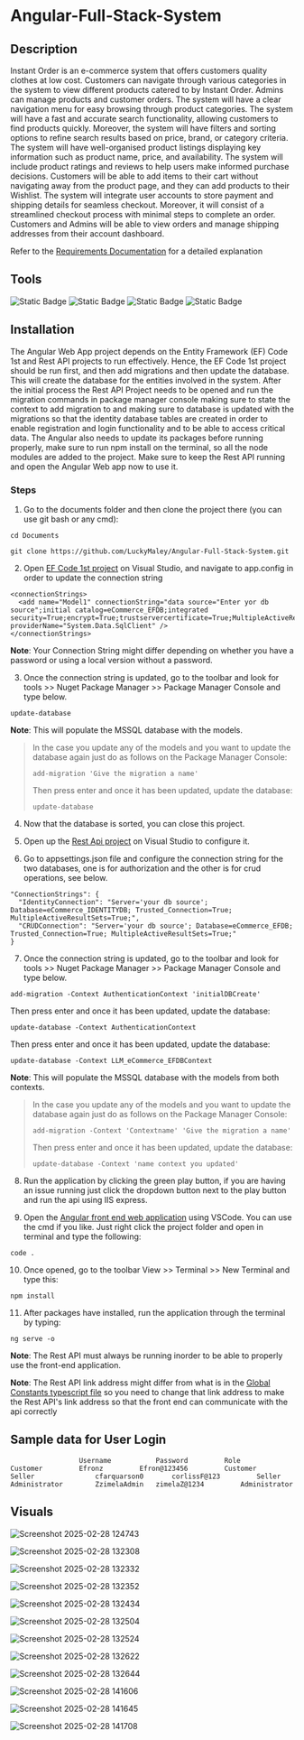 # Angular-Full-Stack-System



## Description
Instant Order is an e-commerce system that offers customers quality clothes at low cost. Customers can navigate through various categories in the system to view different products catered to by Instant Order. Admins can manage products and customer orders.
The system will have a clear navigation menu for easy browsing through product categories. The system will have a fast and accurate search functionality, allowing customers to find products quickly. Moreover, the system will have filters and sorting options to refine search results based on price, brand, or category criteria.
The system will have well-organised product listings displaying key information such as product name, price, and availability. The system will include product ratings and reviews to help users make informed purchase decisions. Customers will be able to add items to their cart without navigating away from the product page, and they can add products to their Wishlist.
The system will integrate user accounts to store payment and shipping details for seamless checkout. Moreover, it will consist of a streamlined checkout process with minimal steps to complete an order. Customers and Admins will be able to view orders and manage shipping addresses from their account dashboard.


Refer to the [Requirements Documentation](/LLM_eCommerce_Requirement_Specification.docx) for a detailed explanation 

## Tools
![Static Badge](https://img.shields.io/badge/Visual%20Studio-2022%20or%20later-green) ![Static Badge](https://img.shields.io/badge/.Net%20Framework-6.0-blue) ![Static Badge](https://img.shields.io/badge/MSSQL-v18%20or%20later-red) ![Static Badge](https://img.shields.io/badge/VScode-1.97.0%20or%20later-yellow)

## Installation
The Angular Web App project depends on the Entity Framework (EF) Code 1st and Rest API projects to run effectively. Hence, the EF Code 1st project should be run first, and then add migrations and then update the database. This will create the database for the entities involved in the system. After the initial process the Rest API Project needs to be opened and run the migration commands in package manager console making sure to state the context to add migration to and making sure to database is updated with the migrations so that the identity database tables are created in order to enable registration and login functionality and to be able to access critical data. The Angular also needs to update its packages before running properly, make sure to run npm install on the terminal, so all the node modules are added to the project. Make sure to keep the Rest API running and open the Angular Web app now to use it.


### Steps

1. Go to the documents folder and then clone the project there (you can use git bash or any cmd):
```
cd Documents
```
```
git clone https://github.com/LuckyMaley/Angular-Full-Stack-System.git
```

2. Open [EF Code 1st project](/LLM_eCommerce_EFCODE1ST) on Visual Studio, and navigate to app.config in order to update the connection string
```
<connectionStrings>
  <add name="Model1" connectionString="data source="Enter yor db source";initial catalog=eCommerce_EFDB;integrated security=True;encrypt=True;trustservercertificate=True;MultipleActiveResultSets=True;App=EntityFramework" providerName="System.Data.SqlClient" />
</connectionStrings>
```
**Note**: Your Connection String might differ depending on whether you have a password or using a local version without a password.

3. Once the connection string is updated, go to the toolbar and look for tools >> Nuget Package Manager >> Package Manager Console and type below.
```
update-database
```
**Note**: This will populate the MSSQL database with the models. 

> In the case you update any of the models and you want to update the database again just do as follows on the Package Manager Console:
> ```
> add-migration 'Give the migration a name'
> ```
> Then press enter and once it has been updated, update the database:
> ```
> update-database
> ```

4. Now that the database is sorted, you can close this project.

5. Open up the [Rest Api project](/LLM_eCommerce_RESTAPI) on Visual Studio to configure it.

6. Go to appsettings.json file and configure the connection string for the two databases, one is for authorization and the other is for crud operations, see below.
```
"ConnectionStrings": {
  "IdentityConnection": "Server='your db source'; Database=eCommerce_IDENTITYDB; Trusted_Connection=True; MultipleActiveResultSets=True;",
  "CRUDConnection": "Server='your db source'; Database=eCommerce_EFDB; Trusted_Connection=True; MultipleActiveResultSets=True;"
}
```

7. Once the connection string is updated, go to the toolbar and look for tools >> Nuget Package Manager >> Package Manager Console and type below.
```
add-migration -Context AuthenticationContext 'initialDBCreate'
```

Then press enter and once it has been updated, update the database:

```
update-database -Context AuthenticationContext
```

Then press enter and once it has been updated, update the database:

```
update-database -Context LLM_eCommerce_EFDBContext
```
**Note**: This will populate the MSSQL database with the models from both contexts. 

> In the case you update any of the models and you want to update the database again just do as follows on the Package Manager Console:
> ```
> add-migration -Context 'Contextname' 'Give the migration a name'
> ```
> Then press enter and once it has been updated, update the database:
> ```
> update-database -Context 'name context you updated'
> ```
8. Run the application by clicking the green play button, if you are having an issue running just click the dropdown button next to the play button and run the api using IIS express.

9. Open the [Angular front end web application](/LLM-eCommerce-Ang) using VSCode. You can use the cmd if you like. Just right click the project folder and open in terminal and type the following:
```
code .
```

10. Once opened, go to the toolbar View >> Terminal >> New Terminal and type this:
```
npm install
```

11. After packages have installed, run the application through the terminal by typing:
```
ng serve -o
``` 
**Note**: The Rest API must always be running inorder to be able to properly use the front-end application.

**Note**: The Rest API link address might differ from what is in the [Global Constants typescript file](https://github.com/LuckyMaley/Angular-Full-Stack-System/blob/main/LLM-eCommerce-Ang/src/app/global-constants.ts) so you need to change that link address to make the Rest API's link address so that the front end can communicate with the api correctly

## Sample data for User Login	
```	
	             Username	        Password	     Role
Customer	     Efronz	        Efron@123456	     Customer 
Seller	             cfarquarson0       corlissF@123	     Seller
Administrator	     ZzimelaAdmin	zimelaZ@1234	     Administrator
```

## Visuals
![Screenshot 2025-02-28 124743](https://github.com/user-attachments/assets/7d503b67-e80a-4e71-a000-c889b723db58)

![Screenshot 2025-02-28 132308](https://github.com/user-attachments/assets/7280b35d-e351-485b-b8ab-bf2eefc5bec1)

![Screenshot 2025-02-28 132332](https://github.com/user-attachments/assets/44023e96-8fa7-4449-a68d-bc6ce8683004)

![Screenshot 2025-02-28 132352](https://github.com/user-attachments/assets/7752da04-e91c-488e-baea-be2081824c79)

![Screenshot 2025-02-28 132434](https://github.com/user-attachments/assets/616e1343-4fc6-4d5f-a604-56fc5a59cab9)

![Screenshot 2025-02-28 132504](https://github.com/user-attachments/assets/86d89be8-390c-43d9-82e5-81162c51ae29)

![Screenshot 2025-02-28 132524](https://github.com/user-attachments/assets/7b10799f-1ae0-43ff-84ba-636861137f7e)

![Screenshot 2025-02-28 132622](https://github.com/user-attachments/assets/e76e55ab-55b5-44ed-9dbe-faea56e9c41f)

![Screenshot 2025-02-28 132644](https://github.com/user-attachments/assets/a74b20f0-a08b-4f6e-82fe-4eb4725318e7)

![Screenshot 2025-02-28 141606](https://github.com/user-attachments/assets/71167183-d2e1-4263-92fa-505fabb3fdf3)

![Screenshot 2025-02-28 141645](https://github.com/user-attachments/assets/4a39050b-c394-4f9b-a250-f21dec3ffbd3)

![Screenshot 2025-02-28 141708](https://github.com/user-attachments/assets/031134e1-d6c4-466f-a31c-8ffe6540a23a)






